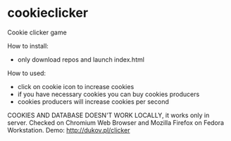 # cookieclicker
Cookie clicker game

How to install:
- only download repos and launch index.html

How to used:

- click on cookie icon to increase cookies
- if you have necessary cookies you can buy cookies producers
- cookies producers will increase cookies per second

COOKIES AND DATABASE DOESN'T WORK LOCALLY, it works only in server. Checked on Chromium Web Browser and Mozilla Firefox on Fedora Workstation.
Demo:
http://dukov.pl/clicker
